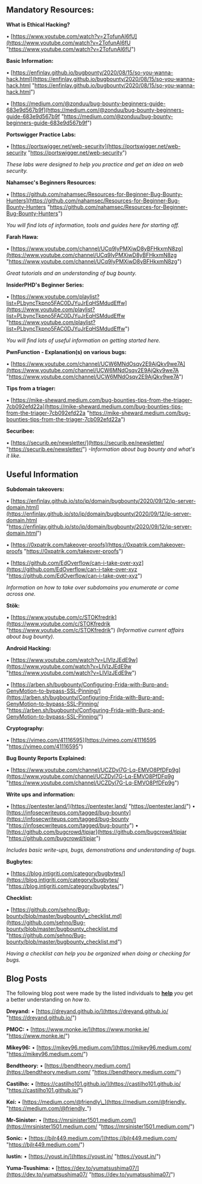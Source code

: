 
## Mandatory Resources:

**What is Ethical Hacking?** 

• [https://www.youtube.com/watch?v=2TofunAI6fU](https://www.youtube.com/watch?v=2TofunAI6fU "https://www.youtube.com/watch?v=2TofunAI6fU") 

**Basic Information:**  

• [https://enfinlay.github.io/bugbounty/2020/08/15/so-you-wanna-hack.html](https://enfinlay.github.io/bugbounty/2020/08/15/so-you-wanna-hack.html "https://enfinlay.github.io/bugbounty/2020/08/15/so-you-wanna-hack.html") 

• [https://medium.com/@zonduu/bug-bounty-beginners-guide-683e9d567b9f](https://medium.com/@zonduu/bug-bounty-beginners-guide-683e9d567b9f "https://medium.com/@zonduu/bug-bounty-beginners-guide-683e9d567b9f") 

**Portswigger Practice Labs:** 

• [https://portswigger.net/web-security](https://portswigger.net/web-security "https://portswigger.net/web-security") 

_These labs were designed to help you practice and get an idea on web security._

**Nahamsec's Beginners Resources:** 

• [https://github.com/nahamsec/Resources-for-Beginner-Bug-Bounty-Hunters](https://github.com/nahamsec/Resources-for-Beginner-Bug-Bounty-Hunters "https://github.com/nahamsec/Resources-for-Beginner-Bug-Bounty-Hunters") 

_You will find lots of information, tools and guides here for starting off._ 

**Farah Hawa:** 

• [https://www.youtube.com/channel/UCq9IyPMXiwD8yBFHkxmN8zg](https://www.youtube.com/channel/UCq9IyPMXiwD8yBFHkxmN8zg "https://www.youtube.com/channel/UCq9IyPMXiwD8yBFHkxmN8zg") 

_Great tutorials and an understanding of bug bounty._ 

**InsiderPHD's Beginner Series:** 

• [https://www.youtube.com/playlist?list=PLbyncTkpno5FAC0DJYuJrEqHSMdudEffw](https://www.youtube.com/playlist?list=PLbyncTkpno5FAC0DJYuJrEqHSMdudEffw "https://www.youtube.com/playlist?list=PLbyncTkpno5FAC0DJYuJrEqHSMdudEffw") 

_You will find lots of useful information on getting started here._

**PwnFunction - Explanation(s) on various bugs:** 

• [https://www.youtube.com/channel/UCW6MNdOsqv2E9AjQkv9we7A](https://www.youtube.com/channel/UCW6MNdOsqv2E9AjQkv9we7A "https://www.youtube.com/channel/UCW6MNdOsqv2E9AjQkv9we7A") 

**Tips from a triager:** 

• [https://mike-sheward.medium.com/bug-bounties-tips-from-the-triager-7cb092efd22a](https://mike-sheward.medium.com/bug-bounties-tips-from-the-triager-7cb092efd22a "https://mike-sheward.medium.com/bug-bounties-tips-from-the-triager-7cb092efd22a") 

**Securibee:** 

• [https://securib.ee/newsletter/](https://securib.ee/newsletter/ "https://securib.ee/newsletter/") _-Information about bug bounty and what's it like._

## Useful Information

**Subdomain takeovers:** 

• [https://enfinlay.github.io/sto/ip/domain/bugbounty/2020/09/12/ip-server-domain.html](https://enfinlay.github.io/sto/ip/domain/bugbounty/2020/09/12/ip-server-domain.html "https://enfinlay.github.io/sto/ip/domain/bugbounty/2020/09/12/ip-server-domain.html") 

• [https://0xpatrik.com/takeover-proofs](https://0xpatrik.com/takeover-proofs "https://0xpatrik.com/takeover-proofs") 

• [https://github.com/EdOverflow/can-i-take-over-xyz](https://github.com/EdOverflow/can-i-take-over-xyz "https://github.com/EdOverflow/can-i-take-over-xyz") 

_Information on how to take over subdomains you enumerate or come across one._ 

**Stök:** 

• [https://www.youtube.com/c/STOKfredrik](https://www.youtube.com/c/STOKfredrik "https://www.youtube.com/c/STOKfredrik") _(Informative current affairs about bug bounty)._ 

**Android Hacking:** 

• [https://www.youtube.com/watch?v=LIVIzJEdE9w](https://www.youtube.com/watch?v=LIVIzJEdE9w "https://www.youtube.com/watch?v=LIVIzJEdE9w") 

• [https://arben.sh/bugbounty/Configuring-Frida-with-Burp-and-GenyMotion-to-bypass-SSL-Pinning/](https://arben.sh/bugbounty/Configuring-Frida-with-Burp-and-GenyMotion-to-bypass-SSL-Pinning/ "https://arben.sh/bugbounty/Configuring-Frida-with-Burp-and-GenyMotion-to-bypass-SSL-Pinning/") 

**Cryptography:** 

• [https://vimeo.com/41116595](https://vimeo.com/41116595 "https://vimeo.com/41116595") 

**Bug Bounty Reports Explained:** 

• [https://www.youtube.com/channel/UCZDyl7G-Lq-EMVO8PfDFp9g](https://www.youtube.com/channel/UCZDyl7G-Lq-EMVO8PfDFp9g "https://www.youtube.com/channel/UCZDyl7G-Lq-EMVO8PfDFp9g") 

**Write ups and information:** 

• [https://pentester.land/](https://pentester.land/ "https://pentester.land/") 
• [https://infosecwriteups.com/tagged/bug-bounty](https://infosecwriteups.com/tagged/bug-bounty "https://infosecwriteups.com/tagged/bug-bounty") 
• [https://github.com/bugcrowd/tipjar](https://github.com/bugcrowd/tipjar "https://github.com/bugcrowd/tipjar") 

_Includes basic write-ups, bugs, demonstrations and understanding of bugs._ 

**Bugbytes:** 

• [https://blog.intigriti.com/category/bugbytes/](https://blog.intigriti.com/category/bugbytes/ "https://blog.intigriti.com/category/bugbytes/") 

**Checklist:** 

• [https://github.com/sehno/Bug-bounty/blob/master/bugbounty\_checklist.md](https://github.com/sehno/Bug-bounty/blob/master/bugbounty_checklist.md "https://github.com/sehno/Bug-bounty/blob/master/bugbounty_checklist.md") 

_Having a checklist can help you be organized when doing or checking for bugs._

## Blog Posts

The following blog post were made by the listed individuals to **<u>help</u>** _you_ get a better understanding on _how to_. 

**Dreyand:** 
• [https://dreyand.github.io/](https://dreyand.github.io/ "https://dreyand.github.io/") 

**PMOC:** 
• [https://www.monke.ie/](https://www.monke.ie/ "https://www.monke.ie/") 

**Mikey96:** 
• [https://mikey96.medium.com/](https://mikey96.medium.com/ "https://mikey96.medium.com/") 

**Bendtheory:** 
• [https://bendtheory.medium.com/](https://bendtheory.medium.com/ "https://bendtheory.medium.com/") 

**Castilho:** 
• [https://castilho101.github.io/](https://castilho101.github.io/ "https://castilho101.github.io/")

**Kei:** 
• [https://medium.com/@friendly\_](https://medium.com/@friendly_ "https://medium.com/@friendly_") 

**Mr-Sinister:** 
• [https://mrsinister1501.medium.com/](https://mrsinister1501.medium.com/ "https://mrsinister1501.medium.com/") 

**Sonic:** 
• [https://bjlr449.medium.com/](https://bjlr449.medium.com/ "https://bjlr449.medium.com/")

**Iustin:** 
• [https://youst.in/](https://youst.in/ "https://youst.in/") 

**Yuma-Tsushima:** 
• [https://dev.to/yumatsushima07/](https://dev.to/yumatsushima07/ "https://dev.to/yumatsushima07/")

